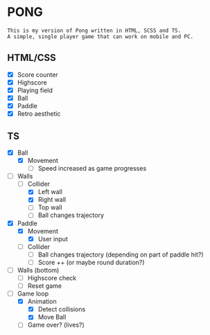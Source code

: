 # PONG

    This is my version of Pong written in HTML, SCSS and TS.
    A simple, single player game that can work on mobile and PC.

## HTML/CSS

- [x] Score counter
- [x] Highscore
- [x] Playing field
- [x] Ball
- [x] Paddle
- [x] Retro aesthetic

## TS

- [x] Ball
  - [x] Movement
    - [ ] Speed increased as game progresses
- [ ] Walls
  - [ ] Collider
    - [x] Left wall
    - [x] Right wall
    - [ ] Top wall
    - [ ] Ball changes trajectory
- [x] Paddle
  - [x] Movement
    - [x] User input
  - [ ] Collider
    - [ ] Ball changes trajectory (depending on part of paddle hit?)
    - [ ] Score ++ (or maybe round duration?)
- [ ] Walls (bottom)
  - [ ] Highscore check
  - [ ] Reset game
- [ ] Game loop
  - [x] Animation
    - [x] Detect collisions
    - [x] Move Ball
  - [ ] Game over? (lives?)
